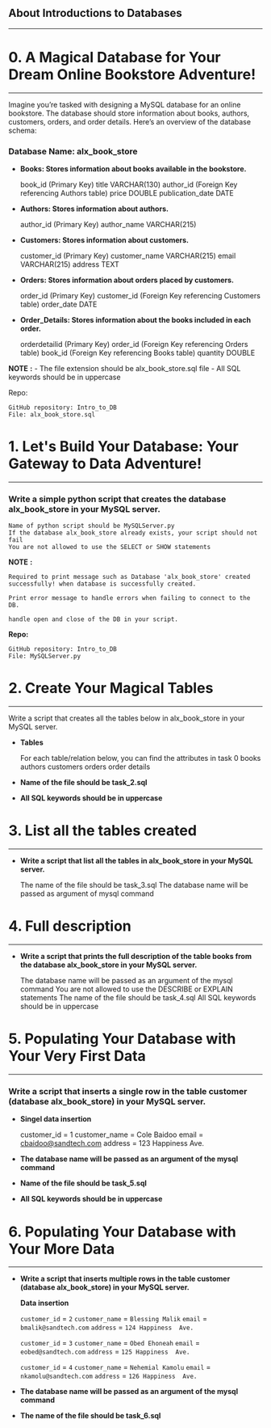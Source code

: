 ## About Introductions to Databases
--------------------------------------------------------------------------------------------------

# 0. A Magical Database for Your Dream Online Bookstore Adventure!
--------------------------------------------------------------------------------------------------

Imagine you’re tasked with designing a MySQL database for an online bookstore.
The database should store information about books, authors, customers, orders, and order details.
Here’s an overview of the database schema:

### Database Name: alx_book_store

- **Books: Stores information about books available in the bookstore.**

	book_id (Primary Key)
	title VARCHAR(130)
	author_id (Foreign Key referencing Authors table)
	price DOUBLE
	publication_date DATE

- **Authors: Stores information about authors.**

	author_id (Primary Key)
	author_name VARCHAR(215)

- **Customers: Stores information about customers.**

	customer_id (Primary Key)
	customer_name VARCHAR(215)
	email VARCHAR(215)
	address TEXT

- **Orders: Stores information about orders placed by customers.**

	order_id (Primary Key)
	customer_id (Foreign Key referencing Customers table)
	order_date DATE

- **Order_Details: Stores information about the books included in each order.**

	orderdetailid (Primary Key)
	order_id (Foreign Key referencing Orders table)
	book_id (Foreign Key referencing Books table)
	quantity DOUBLE

**NOTE** **:** - The file extension should be alx_book_store.sql file - All SQL keywords should be in uppercase

Repo:

	GitHub repository: Intro_to_DB
	File: alx_book_store.sql

# 1. Let's Build Your Database: Your Gateway to Data Adventure!
--------------------------------------------------------------------------------------------------

### Write a simple python script that creates the database alx_book_store in your MySQL server.

	Name of python script should be MySQLServer.py
	If the database alx_book_store already exists, your script should not fail
	You are not allowed to use the SELECT or SHOW statements

**NOTE** **:**

	Required to print message such as Database 'alx_book_store' created successfully! when database is successfully created.

	Print error message to handle errors when failing to connect to the DB.

	handle open and close of the DB in your script.

**Repo:**

	GitHub repository: Intro_to_DB
	File: MySQLServer.py

# 2. Create Your Magical Tables
--------------------------------------------------------------------------------------------------

Write a script that creates all the tables below in alx_book_store in your MySQL server.

- **Tables**

	For each table/relation below, you can find the attributes in task 0
	 books
	 authors
	 customers
	 orders
	 order details
- **Name of the file should be task_2.sql**

- **All SQL keywords should be in uppercase**

# 3. List all the tables created
--------------------------------------------------------------------------------------------------

- **Write a script that list all the tables in alx_book_store in your MySQL server.**

	The name of the file should be task_3.sql
	The database name will be passed as argument of mysql command

# 4. Full description
--------------------------------------------------------------------------------------------------

- **Write a script that prints the full description of the table books from the database alx_book_store in your MySQL server.**

	The database name will be passed as an argument of the mysql command
	You are not allowed to use the DESCRIBE or EXPLAIN statements
	The name of the file should be task_4.sql
	All SQL keywords should be in uppercase

# 5. Populating Your Database with Your Very First Data
--------------------------------------------------------------------------------------------------

### Write a script that inserts a single row in the table customer (database alx_book_store) in your MySQL server.

- **Singel data insertion**

	customer_id = 1
	customer_name = Cole Baidoo
	email = cbaidoo@sandtech.com
	address = 123 Happiness Ave.

- **The database name will be passed as an argument of the mysql command**

- **Name of the file should be task_5.sql**

- **All SQL keywords should be in uppercase**

# 6. Populating Your Database with Your More Data
--------------------------------------------------------------------------------------------------

- **Write a script that inserts multiple rows in the table customer (database alx_book_store) in your MySQL server.**

	**Data insertion**

	`customer_id` = `2`
	`customer_name` = `Blessing Malik`
	`email` = `bmalik@sandtech.com`
	`address` = `124 Happiness  Ave.`

	`customer_id` = `3`
	`customer_name` = `Obed Ehoneah`
	`email` = `eobed@sandtech.com`
	`address` = `125 Happiness  Ave.`

	`customer_id` = `4`
	`customer_name` = `Nehemial Kamolu`
	`email` = `nkamolu@sandtech.com`
	`address` = `126 Happiness  Ave.`

- **The database name will be passed as an argument of the mysql command**

- **The name of the file should be task_6.sql**
